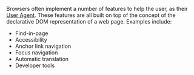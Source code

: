 Browsers often implement a number of features to help the user, as their [User Agent](https://en.wikipedia.org/wiki/User_agent). These features are all built on top of the concept of the declarative DOM representation of a web page. Examples include:

* Find-in-page
* Accessibility
* Anchor link navigation
* Focus navigation
* Automatic translation
* Developer tools

